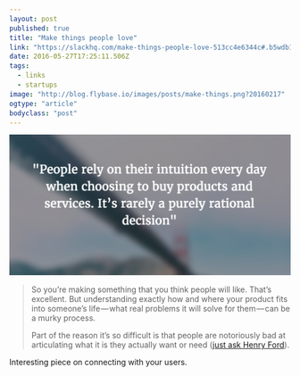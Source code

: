 ```yaml
---
layout: post 
published: true 
title: "Make things people love"
link: "https://slackhq.com/make-things-people-love-513cc4e6344c#.b5wdb15p8"
date: 2016-05-27T17:25:11.506Z 
tags:
  - links
  - startups
image: "http://blog.flybase.io/images/posts/make-things.png?20160217"
ogtype: "article"
bodyclass: "post"
---
```


<div><div class="image splash">
  <img src="/images/posts/make-things.png?20160217" />
</div></div>

> So you’re making something that you think people will like. That’s excellent. But understanding exactly how and where your product fits into someone’s life — what real problems it will solve for them — can be a murky process.
> 
> Part of the reason it’s so difficult is that people are notoriously bad at articulating what it is they actually want or need ([just ask Henry Ford](https://www.goodreads.com/quotes/15297-if-i-had-asked-people-what-they-wanted-they-would)).

Interesting piece on connecting with your users.